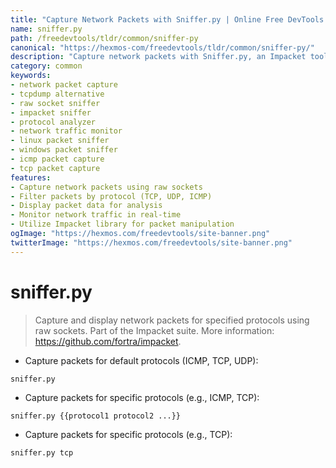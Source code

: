```yaml
---
title: "Capture Network Packets with Sniffer.py | Online Free DevTools by Hexmos"
name: sniffer.py
path: /freedevtools/tldr/common/sniffer-py
canonical: "https://hexmos-com/freedevtools/tldr/common/sniffer-py/"
description: "Capture network packets with Sniffer.py, an Impacket tool. Analyze TCP/IP traffic and monitor network activity effectively. Free online tool, no registration required."
category: common
keywords:
- network packet capture
- tcpdump alternative
- raw socket sniffer
- impacket sniffer
- protocol analyzer
- network traffic monitor
- linux packet sniffer
- windows packet sniffer
- icmp packet capture
- tcp packet capture
features:
- Capture network packets using raw sockets
- Filter packets by protocol (TCP, UDP, ICMP)
- Display packet data for analysis
- Monitor network traffic in real-time
- Utilize Impacket library for packet manipulation
ogImage: "https://hexmos.com/freedevtools/site-banner.png"
twitterImage: "https://hexmos.com/freedevtools/site-banner.png"
---
```


# sniffer.py

> Capture and display network packets for specified protocols using raw sockets.
> Part of the Impacket suite.
> More information: <https://github.com/fortra/impacket>.

- Capture packets for default protocols (ICMP, TCP, UDP):

`sniffer.py`

- Capture packets for specific protocols (e.g., ICMP, TCP):

`sniffer.py {{protocol1 protocol2 ...}}`

- Capture packets for specific protocols (e.g., TCP):

`sniffer.py tcp`
